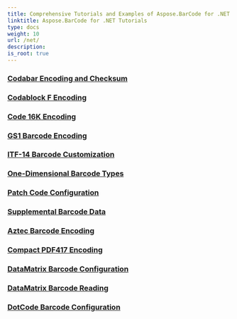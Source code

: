 ```yaml
---
title: Comprehensive Tutorials and Examples of Aspose.BarCode for .NET 
linktitle: Aspose.BarCode for .NET Tutorials
type: docs
weight: 10
url: /net/
description:
is_root: true
---
```


### [Codabar Encoding and Checksum](./codabar-encoding-and-checksum/)

### [Codablock F Encoding](./codablock-f-encoding/)

### [Code 16K Encoding](./code-16k-encoding/)

### [GS1 Barcode Encoding](./gs1-barcode-encoding/)

### [ITF-14 Barcode Customization](./itf-14-barcode-customization/)

### [One-Dimensional Barcode Types](./one-dimensional-barcode-types/)

### [Patch Code Configuration](./patch-code-configuration/)

### [Supplemental Barcode Data](./supplemental-barcode-data/)

### [Aztec Barcode Encoding](./aztec-barcode-encoding/)

### [Compact PDF417 Encoding](./compact-pdf417-encoding/)

### [DataMatrix Barcode Configuration](./datamatrix-barcode-configuration/)

### [DataMatrix Barcode Reading](./datamatrix-barcode-reading/)

### [DotCode Barcode Configuration](./dotcode-barcode-configuration/)
